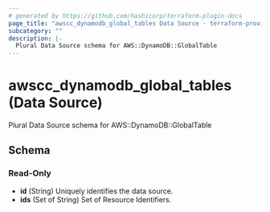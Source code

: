 ```yaml
---
# generated by https://github.com/hashicorp/terraform-plugin-docs
page_title: "awscc_dynamodb_global_tables Data Source - terraform-provider-awscc"
subcategory: ""
description: |-
  Plural Data Source schema for AWS::DynamoDB::GlobalTable
---
```


# awscc_dynamodb_global_tables (Data Source)

Plural Data Source schema for AWS::DynamoDB::GlobalTable



<!-- schema generated by tfplugindocs -->
## Schema

### Read-Only

- **id** (String) Uniquely identifies the data source.
- **ids** (Set of String) Set of Resource Identifiers.


